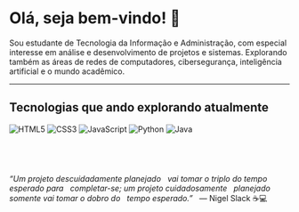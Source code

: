 # Olá, seja bem-vindo! 👋 

Sou estudante de Tecnologia da Informação e Administração, com especial interesse em análise e desenvolvimento de projetos e sistemas. Explorando também as áreas de redes de computadores, cibersegurança, inteligência artificial e o mundo acadêmico.  

---

## Tecnologias que ando explorando atualmente
![HTML5](https://img.shields.io/badge/HTML5-E34F26?style=for-the-badge&logo=html5&logoColor=white)
![CSS3](https://img.shields.io/badge/CSS3-1572B6?style=for-the-badge&logo=css3&logoColor=white)
![JavaScript](https://img.shields.io/badge/JavaScript-F7DF1E?style=for-the-badge&logo=javascript&logoColor=black)
![Python](https://img.shields.io/badge/Python-3776AB?style=for-the-badge&logo=python&logoColor=white)
![Java](https://img.shields.io/badge/Java-ED8B00?style=for-the-badge&logo=openjdk&logoColor=white)

 
---

*“Um projeto descuidadamente planejado  
vai tomar o triplo do tempo esperado para  
completar-se; um projeto cuidadosamente  
planejado somente vai tomar o dobro do  
tempo esperado.”*  
— Nigel Slack ☕💻
